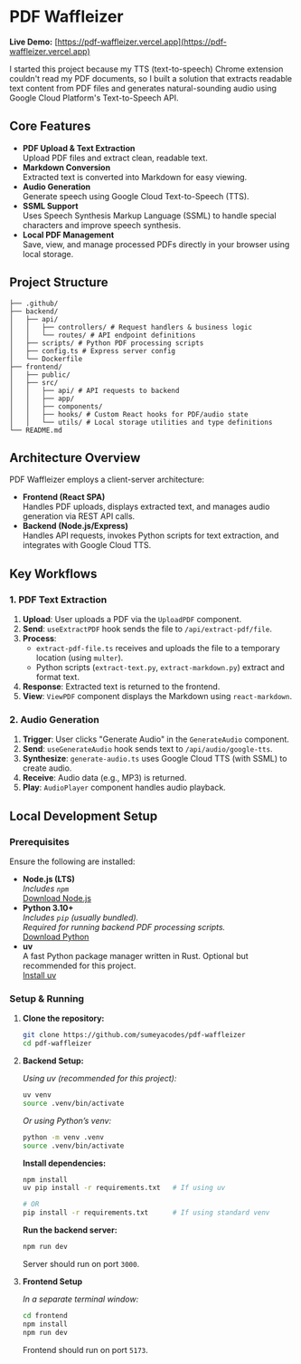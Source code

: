# PDF Waffleizer

**Live Demo:** [https://pdf-waffleizer.vercel.app](https://pdf-waffleizer.vercel.app)

I started this project because my TTS (text-to-speech) Chrome extension couldn't read my PDF documents, so I built a solution that extracts readable text content from PDF files and generates natural-sounding audio using Google Cloud Platform's Text-to-Speech API.

## Core Features

- **PDF Upload & Text Extraction**  
  Upload PDF files and extract clean, readable text.
- **Markdown Conversion**  
  Extracted text is converted into Markdown for easy viewing.
- **Audio Generation**  
  Generate speech using Google Cloud Text-to-Speech (TTS).
- **SSML Support**  
  Uses Speech Synthesis Markup Language (SSML) to handle special characters and improve speech synthesis.
- **Local PDF Management**  
  Save, view, and manage processed PDFs directly in your browser using local storage.

## Project Structure

```
├── .github/
├── backend/
│   ├── api/
│   │   ├── controllers/ # Request handlers & business logic
│   │   └── routes/ # API endpoint definitions
│   ├── scripts/ # Python PDF processing scripts
│   ├── config.ts # Express server config
│   └── Dockerfile
├── frontend/
│   ├── public/
│   ├── src/
│   │   ├── api/ # API requests to backend
│   │   ├── app/
│   │   ├── components/
│   │   ├── hooks/ # Custom React hooks for PDF/audio state
│   │   └── utils/ # Local storage utilities and type definitions
└── README.md
```

## Architecture Overview

PDF Waffleizer employs a client-server architecture:

- **Frontend (React SPA)**  
  Handles PDF uploads, displays extracted text, and manages audio generation via REST API calls.
- **Backend (Node.js/Express)**  
  Handles API requests, invokes Python scripts for text extraction, and integrates with Google Cloud TTS.

## Key Workflows

### 1. PDF Text Extraction

1. **Upload**: User uploads a PDF via the `UploadPDF` component.
2. **Send**: `useExtractPDF` hook sends the file to `/api/extract-pdf/file`.
3. **Process**:
   - `extract-pdf-file.ts` receives and uploads the file to a temporary location (using `multer`).
   - Python scripts (`extract-text.py`, `extract-markdown.py`) extract and format text.
4. **Response**: Extracted text is returned to the frontend.
5. **View**: `ViewPDF` component displays the Markdown using `react-markdown`.

### 2. Audio Generation

1. **Trigger**: User clicks "Generate Audio" in the `GenerateAudio` component.
2. **Send**: `useGenerateAudio` hook sends text to `/api/audio/google-tts`.
3. **Synthesize**: `generate-audio.ts` uses Google Cloud TTS (with SSML) to create audio.
4. **Receive**: Audio data (e.g., MP3) is returned.
5. **Play**: `AudioPlayer` component handles audio playback.

## Local Development Setup

### Prerequisites

Ensure the following are installed:

- **Node.js (LTS)**  
  _Includes `npm`_  
  [Download Node.js](https://nodejs.org/)
- **Python 3.10+**  
  _Includes `pip` (usually bundled)._  
  _Required for running backend PDF processing scripts._  
  [Download Python](https://www.python.org/downloads/)
- **uv**  
  A fast Python package manager written in Rust. Optional but recommended for this project.  
  [Install uv](https://astral.sh/uv)

### Setup & Running

1. **Clone the repository:**

   ```sh
   git clone https://github.com/sumeyacodes/pdf-waffleizer
   cd pdf-waffleizer
   ```

2. **Backend Setup:**

   _Using uv (recommended for this project):_

   ```sh
   uv venv
   source .venv/bin/activate
   ```

   _Or using Python’s venv:_

   ```sh
   python -m venv .venv
   source .venv/bin/activate
   ```

   **Install dependencies:**

   ```sh
   npm install
   uv pip install -r requirements.txt   # If using uv

   # OR
   pip install -r requirements.txt      # If using standard venv
   ```

   **Run the backend server:**

   ```sh
   npm run dev
   ```

   Server should run on port `3000`.

3. **Frontend Setup**

   _In a separate terminal window:_

   ```sh
   cd frontend
   npm install
   npm run dev
   ```

   Frontend should run on port `5173`.
